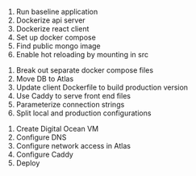 <!-- Part 1: Dockerfile  -->

1. Run baseline application
2. Dockerize api server
3. Dockerize react client
4. Set up docker compose
5. Find public mongo image
6. Enable hot reloading by mounting in src

<!-- Part 2: Production -->

1. Break out separate docker compose files
2. Move DB to Atlas
3. Update client Dockerfile to build production version
4. Use Caddy to serve front end files
5. Parameterize connection strings
6. Split local and production configurations

<!-- Part 3: Deployment -->

1. Create Digital Ocean VM
2. Configure DNS
3. Configure network access in Atlas
4. Configure Caddy
5. Deploy
